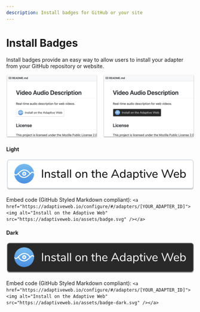 ```yaml
---
description: Install badges for GitHub or your site
---
```


# Install Badges

Install badges provide an easy way to allow users to install your adapter from your GitHub repository or website.

![](../.gitbook/assets/image%20%283%29.png)

#### Light

![](../.gitbook/assets/badge.svg)

Embed code \(GitHub Styled Markdown compliant\): `<a href="https://adaptiveweb.io/configure/#/adapters/[YOUR_ADAPTER_ID]"><img alt="Install on the Adaptive Web" src="https://adaptiveweb.io/assets/badge.svg" /></a>`

#### Dark

![](../.gitbook/assets/badge-dark.svg)

Embed code \(GitHub Styled Markdown compliant\): `<a href="https://adaptiveweb.io/configure/#/adapters/[YOUR_ADAPTER_ID]"><img alt="Install on the Adaptive Web" src="https://adaptiveweb.io/assets/badge-dark.svg" /></a>`

